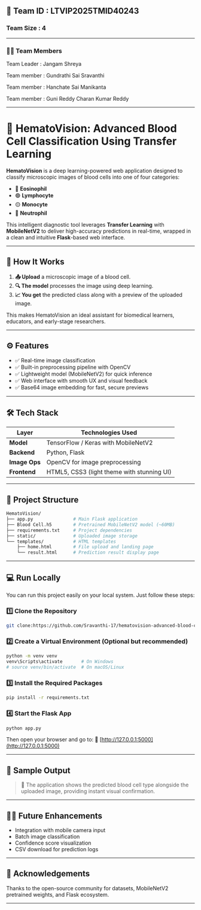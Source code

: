 
## 🧠 Team ID : LTVIP2025TMID40243

### Team Size : 4
---
### 👨‍💻 Team Members
Team Leader : Jangam Shreya

Team member : Gundrathi Sai Sravanthi

Team member : Hanchate Sai Manikanta

Team member : Guni Reddy Charan Kumar Reddy

---
# 🧬 HematoVision: Advanced Blood Cell Classification Using Transfer Learning

**HematoVision** is a deep learning-powered web application designed to classify microscopic images of blood cells into one of four categories:

* 🔴 **Eosinophil**
* 🟢 **Lymphocyte**
* 🟡 **Monocyte**
* 🔵 **Neutrophil**

This intelligent diagnostic tool leverages **Transfer Learning** with **MobileNetV2** to deliver high-accuracy predictions in real-time, wrapped in a clean and intuitive **Flask**-based web interface.

---

## 🚀 How It Works

1. **📤 Upload** a microscopic image of a blood cell.
2. **🔍 The model** processes the image using deep learning.
3. **📈 You get** the predicted class along with a preview of the uploaded image.

This makes HematoVision an ideal assistant for biomedical learners, educators, and early-stage researchers.

---

## ⚙️ Features

* ✅ Real-time image classification
* ✅ Built-in preprocessing pipeline with OpenCV
* ✅ Lightweight model (MobileNetV2) for quick inference
* ✅ Web interface with smooth UX and visual feedback
* ✅ Base64 image embedding for fast, secure previews

---

## 🛠️ Tech Stack

| Layer         | Technologies Used                          |
| ------------- | ------------------------------------------ |
| **Model**     | TensorFlow / Keras with MobileNetV2        |
| **Backend**   | Python, Flask                              |
| **Image Ops** | OpenCV for image preprocessing             |
| **Frontend**  | HTML5, CSS3 (light theme with stunning UI) |

---

## 📁 Project Structure

```bash
HematoVision/
├── app.py               # Main Flask application
├── Blood Cell.h5        # Pretrained MobileNetV2 model (~60MB)
├── requirements.txt     # Project dependencies
├── static/              # Uploaded image storage
└── templates/           # HTML templates
    ├── home.html        # File upload and landing page
    └── result.html      # Prediction result display page
```

---

## 💻 Run Locally

You can run this project easily on your local system. Just follow these steps:

### 1️⃣ Clone the Repository

```bash
git clone:https://github.com/Sravanthi-17/hematovision-advanced-blood-cell-classification-using-transfer-learning-.git
```

### 2️⃣ Create a Virtual Environment (Optional but recommended)

```bash
python -m venv venv
venv\Scripts\activate       # On Windows
# source venv/bin/activate  # On macOS/Linux
```

### 3️⃣ Install the Required Packages

```bash
pip install -r requirements.txt
```

### 4️⃣ Start the Flask App

```bash
python app.py
```

Then open your browser and go to:
🔗 [http://127.0.0.1:5000](http://127.0.0.1:5000)

---

## 📸 Sample Output

> 🧠 The application shows the predicted blood cell type alongside the uploaded image, providing instant visual confirmation.

---

## 👨‍🔬 Future Enhancements

* Integration with mobile camera input
* Batch image classification
* Confidence score visualization
* CSV download for prediction logs

---

## 🙌 Acknowledgements

Thanks to the open-source community for datasets, MobileNetV2 pretrained weights, and Flask ecosystem.

---


